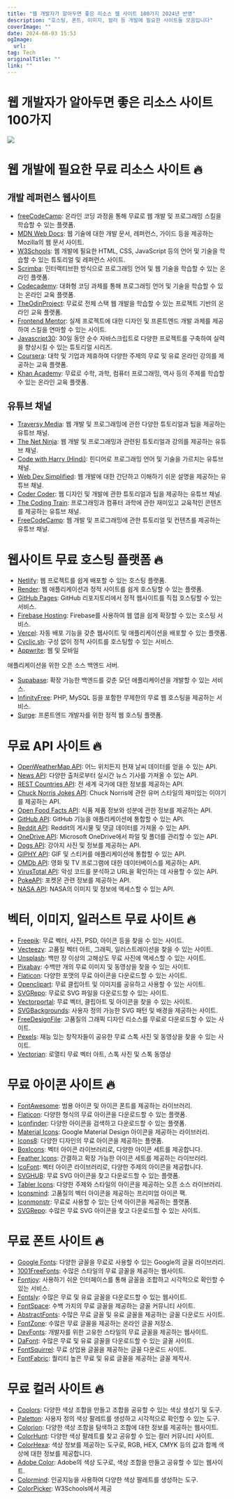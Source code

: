 ```yaml
---
title: "웹 개발자가 알아두면 좋은 리소스 웹 사이트 100가지 2024년 반영"
description: "호스팅, 폰트, 이미지, 컬러 등 개발에 필요한 사이트들 모음입니다"
coverImage: ""
date: 2024-08-03 15:53
ogImage: 
  url: 
tag: Tech
originalTitle: ""
link: ""
---
```




# 웹 개발자가 알아두면 좋은 리소스 사이트 100가지

<img src="/assets/img/100+-FREE-Resources-Every-Web-Developer-Must-Try_0.png" />

# 웹 개발에 필요한 무료 리소스 사이트 🔥

<div class="content-ad"></div>

## 개발 레퍼런스 웹사이트

- [freeCodeCamp](https://www.freecodecamp.org/): 온라인 코딩 과정을 통해 무료로 웹 개발 및 프로그래밍 스킬을 학습할 수 있는 플랫폼.
- [MDN Web Docs](https://developer.mozilla.org/ko/): 웹 기술에 대한 개발 문서, 레퍼런스, 가이드 등을 제공하는 Mozilla의 웹 문서 사이트.
- [W3Schools](https://www.w3schools.com/): 웹 개발에 필요한 HTML, CSS, JavaScript 등의 언어 및 기술을 학습할 수 있는 튜토리얼 및 레퍼런스 사이트.
- [Scrimba](https://scrimba.com/): 인터랙티브한 방식으로 프로그래밍 언어 및 웹 기술을 학습할 수 있는 온라인 플랫폼.
- [Codecademy](https://www.codecademy.com/): 대화형 코딩 과제를 통해 프로그래밍 언어 및 기술을 학습할 수 있는 온라인 교육 플랫폼.
- [TheOdinProject](https://www.theodinproject.com/): 무료로 전체 스택 웹 개발을 학습할 수 있는 프로젝트 기반의 온라인 교육 플랫폼.
- [Frontend Mentor](https://www.frontendmentor.io/): 실제 프로젝트에 대한 디자인 및 프론트엔드 개발 과제를 제공하여 스킬을 연마할 수 있는 사이트.
- [Javascript30](https://javascript30.com/): 30일 동안 순수 자바스크립트로 다양한 프로젝트를 구축하여 실력을 향상시킬 수 있는 튜토리얼 시리즈.
- [Coursera](https://www.coursera.org/): 대학 및 기업과 제휴하여 다양한 주제의 무료 및 유료 온라인 강의를 제공하는 교육 플랫폼.
- [Khan Academy](https://www.khanacademy.org/): 무료로 수학, 과학, 컴퓨터 프로그래밍, 역사 등의 주제를 학습할 수 있는 온라인 교육 플랫폼.

<div class="content-ad"></div>

## 유튜브 채널

- [Traversy Media](https://www.youtube.com/user/TechGuyWeb): 웹 개발 및 프로그래밍에 관한 다양한 튜토리얼과 팁을 제공하는 유튜브 채널.
- [The Net Ninja](https://www.youtube.com/channel/UCW5YeuERMmlnqo4oq8vwUpg): 웹 개발 및 프로그래밍과 관련된 튜토리얼과 강의를 제공하는 유튜브 채널.
- [Code with Harry (Hindi)](https://www.youtube.com/channel/UCeVMnSShP_Iviwkknt83cww): 힌디어로 프로그래밍 언어 및 기술을 가르치는 유튜브 채널.
- [Web Dev Simplified](https://www.youtube.com/channel/UCFbNIlppjAuEX4znoulh0Cw): 웹 개발에 대한 간단하고 이해하기 쉬운 설명을 제공하는 유튜브 채널.
- [Coder Coder](https://www.youtube.com/channel/UCzNf0liwUzMN6_pixbQlMhQ): 웹 디자인 및 개발에 관한 튜토리얼과 팁을 제공하는 유튜브 채널.
- [The Coding Train](https://www.youtube.com/user/shiffman): 프로그래밍과 컴퓨터 과학에 관한 재미있고 교육적인 콘텐츠를 제공하는 유튜브 채널.
- [FreeCodeCamp](https://www.youtube.com/c/Freecodecamp): 웹 개발 및 프로그래밍에 관한 튜토리얼 및 컨텐츠를 제공하는 유튜브 채널.

<div class="content-ad"></div>

# 웹사이트 무료 호스팅 플랫폼 🔥

- [Netlify](https://www.netlify.com/): 웹 프로젝트를 쉽게 배포할 수 있는 호스팅 플랫폼.
- [Render](https://render.com/): 웹 애플리케이션과 정적 사이트를 쉽게 호스팅할 수 있는 플랫폼.
- [GitHub Pages](https://pages.github.com/): GitHub 리포지토리에서 정적 웹사이트를 직접 호스팅할 수 있는 서비스.
- [Firebase Hosting](https://firebase.google.com/docs/hosting): Firebase를 사용하여 웹 앱을 쉽게 확장할 수 있는 호스팅 서비스.
- [Vercel](https://vercel.com/): 자동 배포 기능을 갖춘 웹사이트 및 애플리케이션을 배포할 수 있는 플랫폼.
- [Cyclic.sh](https://cyclic.sh/): 구성 없이 정적 사이트를 호스팅할 수 있는 서비스.
- [Appwrite](https://appwrite.io/): 웹 및 모바일

애플리케이션을 위한 오픈 소스 백엔드 서버.

- [Supabase](https://supabase.io/): 확장 가능한 백엔드를 갖춘 모던 애플리케이션을 개발할 수 있는 서비스.
- [InfinityFree](https://infinityfree.net/): PHP, MySQL 등을 포함한 무제한의 무료 웹 호스팅을 제공하는 서비스.
- [Surge](https://surge.sh/): 프론트엔드 개발자를 위한 정적 웹 호스팅 플랫폼.

<div class="content-ad"></div>

# 무료 API 사이트 🔥

- [OpenWeatherMap API](https://openweathermap.org/api): 어느 위치든지 현재 날씨 데이터를 얻을 수 있는 API.
- [News API](https://newsapi.org/): 다양한 출처로부터 실시간 뉴스 기사를 가져올 수 있는 API.
- [REST Countries API](https://restcountries.com/): 전 세계 국가에 대한 정보를 제공하는 API.
- [Chuck Norris Jokes API](https://api.chucknorris.io/): Chuck Norris에 관한 유머 스타일의 재미있는 이야기를 제공하는 API.
- [Open Food Facts API](https://world.openfoodfacts.org/data): 식품 제품 정보와 성분에 관한 정보를 제공하는 API.
- [GitHub API](https://docs.github.com/en/rest): GitHub 기능을 애플리케이션에 통합할 수 있는 API.
- [Reddit API](https://www.reddit.com/dev/api/): Reddit의 게시물 및 댓글 데이터를 가져올 수 있는 API.
- [OneDrive API](https://developer.microsoft.com/ko-kr/onedrive): Microsoft OneDrive에서 파일 및 폴더를 관리할 수 있는 API.
- [Dogs API](https://thedogapi.com/): 강아지 사진 및 정보를 제공하는 API.
- [GIPHY API](https://developers.giphy.com/): GIF 및 스티커를 애플리케이션에 통합할 수 있는 API.
- [OMDb API](http://www.omdbapi.com/): 영화 및 TV 프로그램에 대한 데이터베이스를 제공하는 API.
- [VirusTotal API](https://developers.virustotal.com/reference): 악성 코드를 분석하고 URL을 확인하는 데 사용할 수 있는 API.
- [PokeAPI](https://pokeapi.co/): 포켓몬 관련 정보를 제공하는 API.
- [NASA API](https://api.nasa.gov/): NASA의 이미지 및 정보에 액세스할 수 있는 API.

<div class="content-ad"></div>

# 벡터, 이미지, 일러스트 무료 사이트 🔥

- [Freepik](https://www.freepik.com/): 무료 벡터, 사진, PSD, 아이콘 등을 찾을 수 있는 사이트.
- [Vecteezy](https://www.vecteezy.com/): 고품질 벡터 아트, 그래픽, 일러스트레이션을 찾을 수 있는 사이트.
- [Unsplash](https://unsplash.com/): 백만 장 이상의 고해상도 무료 사진에 액세스할 수 있는 사이트.
- [Pixabay](https://pixabay.com/): 수백만 개의 무료 이미지 및 동영상을 찾을 수 있는 사이트.
- [Flaticon](https://www.flaticon.com/): 다양한 포맷의 무료 아이콘을 다운로드할 수 있는 사이트.
- [Openclipart](https://openclipart.org/): 무료 클립아트 및 이미지를 공유하고 사용할 수 있는 사이트.
- [SVGRepo](https://www.svgrepo.com/): 무료로 SVG 파일을 다운로드할 수 있는 사이트.
- [Vectorportal](https://www.vectorportal.com/): 무료 벡터, 클립아트 및 아이콘을 찾을 수 있는 사이트.
- [SVGBackgrounds](https://www.svgbackgrounds.com/): 사용자 정의 가능한 SVG 패턴 및 배경을 제공하는 사이트.
- [FreeDesignFile](https://freedesignfile.com/): 고품질의 그래픽 디자인 리소스를 무료로 다운로드할 수 있는 사이트.
- [Pexels](https://www.pexels.com/): 재능 있는 창작자들이 공유한 무료 스톡 사진 및 동영상을 찾을 수 있는 사이트.
- [Vectorian](https://www.vectorian.net/): 로열티 무료 벡터 아트, 스톡 사진 및 스톡 동영상

<div class="content-ad"></div>

# 무료 아이콘 사이트 🔥

- [FontAwesome](https://fontawesome.com/): 범용 아이콘 및 아이콘 폰트를 제공하는 라이브러리.
- [Flaticon](https://www.flaticon.com/): 다양한 형식의 무료 아이콘을 다운로드할 수 있는 플랫폼.
- [Iconfinder](https://www.iconfinder.com/): 다양한 아이콘을 검색하고 다운로드할 수 있는 플랫폼.
- [Material Icons](https://material.io/resources/icons/): Google Material Design 아이콘을 제공하는 라이브러리.
- [Icons8](https://icons8.com/): 다양한 디자인의 무료 아이콘을 제공하는 플랫폼.
- [BoxIcons](https://boxicons.com/): 벡터 아이콘 라이브러리로, 다양한 아이콘 세트를 제공합니다.
- [Feather Icons](https://feathericons.com/): 간결하고 확장 가능한 아이콘 세트를 제공하는 라이브러리.
- [IcoFont](https://icofont.com/): 벡터 아이콘 라이브러리로, 다양한 주제의 아이콘을 제공합니다.
- [SVGHUB](https://www.svghub.com/): 무료 SVG 아이콘을 찾고 다운로드할 수 있는 플랫폼.
- [Tabler Icons](https://tablericons.com/): 다양한 주제와 스타일의 아이콘을 제공하는 오픈 소스 라이브러리.
- [Iconsmind](https://iconsmind.com/): 고품질의 벡터 아이콘을 제공하는 프리미엄 아이콘 팩.
- [Iconmonstr](https://iconmonstr.com/): 무료로 사용할 수 있는 단색 아이콘을 제공하는 플랫폼.
- [SVGRepo](https://www.svgrepo.com/): 수많은 무료 SVG 아이콘을 찾고 다운로드할 수 있는 사이트.

<div class="content-ad"></div>

# 무료 폰트 사이트 🔥

- [Google Fonts](https://fonts.google.com/): 다양한 글꼴을 무료로 사용할 수 있는 Google의 글꼴 라이브러리.
- [1001FreeFonts](https://www.1001freefonts.com/): 수많은 스타일의 무료 글꼴을 제공하는 웹사이트.
- [Fontjoy](https://fontjoy.com/): 사용하기 쉬운 인터페이스를 통해 글꼴을 조합하고 시각적으로 확인할 수 있는 서비스.
- [Fontsly](https://fontsly.com/): 수많은 무료 및 유료 글꼴을 다운로드할 수 있는 웹사이트.
- [FontSpace](https://www.fontspace.com/): 수백 가지의 무료 글꼴을 제공하는 글꼴 커뮤니티 사이트.
- [AbstractFonts](https://www.abstractfonts.com/): 수많은 무료 글꼴 및 유료 글꼴을 제공하는 글꼴 다운로드 사이트.
- [FontZone](https://fontzone.net/): 수많은 무료 글꼴을 제공하는 온라인 글꼴 저장소.
- [DevFonts](https://devfonts.gafi.dev/): 개발자를 위한 고유한 스타일의 무료 글꼴을 제공하는 웹사이트.
- [DaFont](https://www.dafont.com/): 수많은 무료 및 유료 글꼴을 다운로드할 수 있는 글꼴 사이트.
- [FontSquirrel](https://www.fontsquirrel.com/): 무료 상업용 글꼴을 제공하는 글꼴 다운로드 사이트.
- [FontFabric](https://www.fontfabric.com/): 퀄리티 높은 무료 및 유료 글꼴을 제공하는 글꼴 제작사.

<div class="content-ad"></div>

# 무료 컬러 사이트 🔥

- [Coolors](https://coolors.co/): 다양한 색상 조합을 만들고 조합을 공유할 수 있는 색상 생성기 및 도구.
- [Paletton](http://paletton.com/): 사용자 정의 색상 팔레트를 생성하고 시각적으로 확인할 수 있는 도구.
- [Colorion](https://colorion.co/): 다양한 색상 조합을 탐색하고 조합에 대한 정보를 제공하는 웹사이트.
- [ColorHunt](https://colorhunt.co/): 다양한 색상 팔레트를 찾고 공유할 수 있는 컬러 커뮤니티 사이트.
- [ColorHexa](https://www.colorhexa.com/): 색상 정보를 제공하는 도구로, RGB, HEX, CMYK 등의 값과 함께 색상에 대한 정보를 제공합니다.
- [Adobe Color](https://color.adobe.com/create): Adobe의 색상 도구로, 색상 조합을 만들고 공유할 수 있는 웹사이트.
- [Colormind](http://colormind.io/): 인공지능을 사용하여 다양한 색상 팔레트를 생성하는 도구.
- [ColorPicker](https://www.w3schools.com/colors/colors_picker.asp): W3Schools에서 제공
